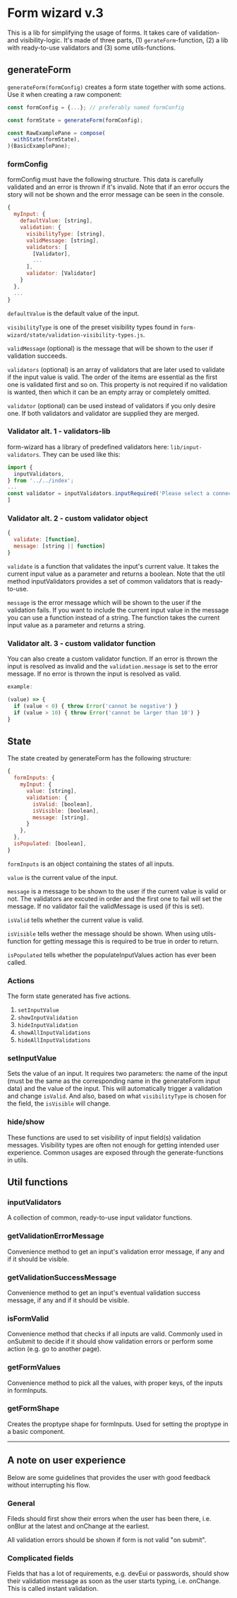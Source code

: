 # Form wizard v.3

This is a lib for simplifying the usage of forms. It takes care of validation- and visibility-logic. It's made of three parts, (1) `gerateForm`-function, (2) a lib with ready-to-use validators and (3) some utils-functions.

## generateForm


`generateForm(formConfig)` creates a form state together with some actions. Use it when creating a raw component:

```js
const formConfig = {...}; // preferably named formConfig

const formState = generateForm(formConfig);

const RawExamplePane = compose(
  withState(formState),
)(BasicExamplePane);

```

### formConfig

formConfig must have the following structure. This data is carefully validated and an error is thrown if it's invalid. Note that if an error occurs the story will not be shown and the error message can be seen in the console.

```js
{
  myInput: {
    defaultValue: [string],
    validation: {
      visibilityType: [string],
      validMessage: [string],
      validators: [
        [Validator],
        ...
      ],
      validator: [Validator]
    }
  },
  ...
}

```

`defaultValue` is the default value of the input.

`visibilityType` is one of the preset visibility types found in `form-wizard/state/validation-visibility-types.js`.

`validMessage` (optional) is the message that will be shown to the user if validation succeeds.

`validators` (optional) is an array of validators that are later used to validate if the input value is valid. The order of the items are essential as the first one is validated first and so on. This property is not required if no validation is wanted, then which it can be an empty array or completely omitted.

`validator` (optional) can be used instead of validators if you only desire one. If both validators and validator are supplied they are merged.

### Validator alt. 1 - validators-lib
form-wizard has a library of predefined validators here: `lib/input-validators`. They can be used like this:
```js
import {
  inputValidators,
} from '../../index';
...
const validator = inputValidators.inputRequired('Please select a connector');
]
```

### Validator alt. 2 - custom validator object

```js
{
  validate: [function],
  message: [string || function]
}
```

`validate` is a function that validates the input's current value. It takes the current input value as a parameter and returns a boolean. Note that the util method inputValidators provides a set of common validators that is ready-to-use.

`message` is the error message which will be shown to the user if the validation fails. If you want to include the current input value in the message you can use a function instead of a string. The function takes the current input value as a parameter and returns a string.

### Validator alt. 3 - custom validator function

You can also create a custom validator function. If an error is thrown the input is resolved as invalid and the `validation.message` is set to the error message. If no error is thrown the input is resolved as valid.

```js
example:

(value) => {
  if (value < 0) { throw Error('cannot be negative') }
  if (value > 10) { throw Error('cannot be larger than 10') }
}

```
## State

The state created by generateForm has the following structure:

```js
{
  formInputs: {
    myInput: {
      value: [string],
      validation: {
        isValid: [boolean],
        isVisible: [boolean],
        message: [string],
      }
    },
  },
  isPopulated: [boolean],
}
```

`formInputs` is an object containing the states of all inputs.

`value` is the current value of the input.

`message` is a message to be shown to the user if the current value is valid or not. The validators are excuted in order and the first one to fail will set the message. If no validator fail the validMessage is used (if this is set).

`isValid` tells whether the current value is valid.

`isVisible` tells wether the message should be shown. When using utils-function for getting message this is required to be true in order to return.

`isPopulated` tells whether the populateInputValues action has ever been called.

### Actions

The form state generated has five actions.
1. `setInputValue`
1. `showInputValidation`
1. `hideInputValidation`
1. `showAllInputValidations`
1. `hideAllInputValidations`

### setInputValue
Sets the value of an input. It requires two parameters: the name of the input (must be the same as the corresponding name in the generateForm input data) and the value of the input. This will automatically trigger a validation and change `isValid`. And also, based on what `visibilityType` is chosen for the field, the `isVisible` will change.

### hide/show
These functions are used to set visibility of input field(s) validation messages. Visibility types are often not enough for getting intended user experience. Common usages are exposed through the generate-functions in utils.

## Util functions

### inputValidators
A collection of common, ready-to-use input validator functions.

### getValidationErrorMessage
Convenience method to get an input's validation error message, if any and if it should be visible.


### getValidationSuccessMessage
Convenience method to get an input's eventual validation success message, if any and if it should be visible.

### isFormValid
Convenience method that checks if all inputs are valid. Commonly used in onSubmit to decide if it should show validation errors or perform some action (e.g. go to another page).

### getFormValues
Convenience method to pick all the values, with proper keys, of the inputs in formInputs.

### getFormShape
Creates the proptype shape for formInputs. Used for setting the proptype in a basic component.

----

## A note on user experience
Below are some guidelines that provides the user with good feedback without interrupting his flow.

### General
Fileds should first show their errors when the user has been there, i.e. onBlur at the latest and onChange at the earliest.

All validation errors should be shown if form is not valid "on submit".

### Complicated fields
Fields that has a lot of requirements, e.g. devEui or passwords, should show their validation message as soon as the user starts typing, i.e. onChange. This is called instant validation.
